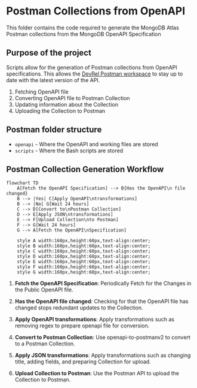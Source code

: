 # Postman Collections from OpenAPI

This folder contains the code required to generate the MongoDB Atlas Postman collections from the MongoDB OpenAPI
Specification

## Purpose of the project

Scripts allow for the generation of Postman collections from OpenAPI specifications. This allows
the [DevRel Postman workspace](https://www.postman.com/mongodb-devrel) to stay up to date with the latest version of the
API.

1. Fetching OpenAPI file
2. Converting OpenAPI file to Postman Collection
3. Updating information about the Collection
4. Uploading the Collection to Postman

## Postman folder structure

- `openapi` - Where the OpenAPI and working files are stored
- `scripts` - Where the Bash scripts are stored

## Postman Collection Generation Workflow

```mermaid
flowchart TD
    A[Fetch the OpenAPI Specification] --> B{Has the OpenAPI\n file changed}
    B --> |Yes| C[Apply OpenAPI\ntransformations]
    B --> |No| G[Wait 24 hours]
    C --> D[Convert to\nPostman Collection]
    D --> E[Apply JSON\ntransformations]
    E --> F[Upload Collection\nto Postman]
    F --> G[Wait 24 hours]
    G --> A[Fetch the OpenAPI\nSpecification]

    style A width:160px,height:60px,text-align:center;
    style B width:160px,height:60px,text-align:center;
    style C width:160px,height:60px,text-align:center;
    style D width:160px,height:60px,text-align:center;
    style E width:160px,height:60px,text-align:center;
    style F width:160px,height:60px,text-align:center;
    style G width:160px,height:60px,text-align:center;
```

1. **Fetch the OpenAPI Specification**: Periodically Fetch for the Changes in the Public OpenAPI file.

2. **Has the OpenAPI file changed**: Checking for that the OpenAPI file has changed stops redundant updates to the
   Collection.

3. **Apply OpenAPI transformations**: Apply transformations such as removing regex to prepare openapi file for
   conversion.

4. **Convert to Postman Collection**: Use openapi-to-postmanv2 to convert to a Postman Collection.

5. **Apply JSON transformations**: Apply transformations such as changing title, adding fields, and preparing Collection
   for upload.

6. **Upload Collection to Postman**: Use the Postman API to upload the Collection to Postman.
